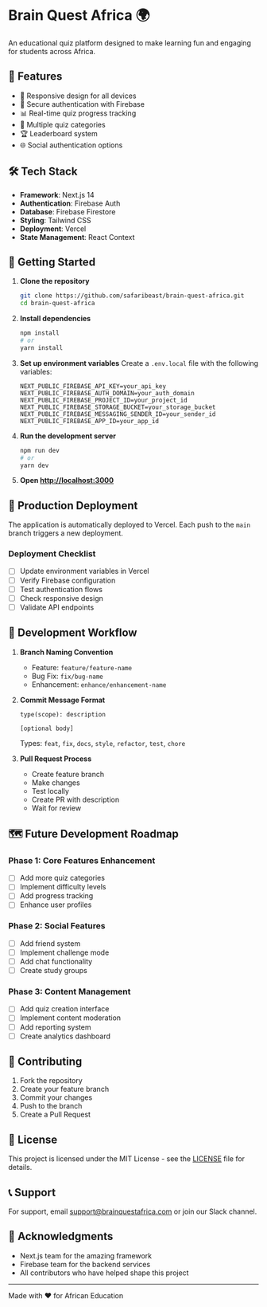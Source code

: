 # Brain Quest Africa 🌍

An educational quiz platform designed to make learning fun and engaging for students across Africa.

## 🚀 Features

- 📱 Responsive design for all devices
- 🔐 Secure authentication with Firebase
- 📊 Real-time quiz progress tracking
- 🎯 Multiple quiz categories
- 🏆 Leaderboard system
- 🌐 Social authentication options

## 🛠️ Tech Stack

- **Framework**: Next.js 14
- **Authentication**: Firebase Auth
- **Database**: Firebase Firestore
- **Styling**: Tailwind CSS
- **Deployment**: Vercel
- **State Management**: React Context

## 🏁 Getting Started

1. **Clone the repository**
   ```bash
   git clone https://github.com/safaribeast/brain-quest-africa.git
   cd brain-quest-africa
   ```

2. **Install dependencies**
   ```bash
   npm install
   # or
   yarn install
   ```

3. **Set up environment variables**
   Create a `.env.local` file with the following variables:
   ```env
   NEXT_PUBLIC_FIREBASE_API_KEY=your_api_key
   NEXT_PUBLIC_FIREBASE_AUTH_DOMAIN=your_auth_domain
   NEXT_PUBLIC_FIREBASE_PROJECT_ID=your_project_id
   NEXT_PUBLIC_FIREBASE_STORAGE_BUCKET=your_storage_bucket
   NEXT_PUBLIC_FIREBASE_MESSAGING_SENDER_ID=your_sender_id
   NEXT_PUBLIC_FIREBASE_APP_ID=your_app_id
   ```

4. **Run the development server**
   ```bash
   npm run dev
   # or
   yarn dev
   ```

5. **Open [http://localhost:3000](http://localhost:3000)**

## 📱 Production Deployment

The application is automatically deployed to Vercel. Each push to the `main` branch triggers a new deployment.

### Deployment Checklist
- [ ] Update environment variables in Vercel
- [ ] Verify Firebase configuration
- [ ] Test authentication flows
- [ ] Check responsive design
- [ ] Validate API endpoints

## 🔄 Development Workflow

1. **Branch Naming Convention**
   - Feature: `feature/feature-name`
   - Bug Fix: `fix/bug-name`
   - Enhancement: `enhance/enhancement-name`

2. **Commit Message Format**
   ```
   type(scope): description

   [optional body]
   ```
   Types: `feat`, `fix`, `docs`, `style`, `refactor`, `test`, `chore`

3. **Pull Request Process**
   - Create feature branch
   - Make changes
   - Test locally
   - Create PR with description
   - Wait for review

## 🗺️ Future Development Roadmap

### Phase 1: Core Features Enhancement
- [ ] Add more quiz categories
- [ ] Implement difficulty levels
- [ ] Add progress tracking
- [ ] Enhance user profiles

### Phase 2: Social Features
- [ ] Add friend system
- [ ] Implement challenge mode
- [ ] Add chat functionality
- [ ] Create study groups

### Phase 3: Content Management
- [ ] Add quiz creation interface
- [ ] Implement content moderation
- [ ] Add reporting system
- [ ] Create analytics dashboard

## 🤝 Contributing

1. Fork the repository
2. Create your feature branch
3. Commit your changes
4. Push to the branch
5. Create a Pull Request

## 📝 License

This project is licensed under the MIT License - see the [LICENSE](LICENSE) file for details.

## 📞 Support

For support, email [support@brainquestafrica.com](mailto:support@brainquestafrica.com) or join our Slack channel.

## 🙏 Acknowledgments

- Next.js team for the amazing framework
- Firebase team for the backend services
- All contributors who have helped shape this project

---

Made with ❤️ for African Education
